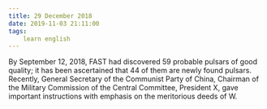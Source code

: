 ```yaml
---
title: 29 December 2018
date: 2019-11-03 21:11:00
tags:
    learn english
---
```


By September 12, 2018, FAST had discovered 59 probable pulsars of good quality; it has been ascertained that 44 of them are newly found pulsars.
Recently, General Secretary of the Communist Party of China, Chairman of the Military Commission of the Central Committee, President X, gave important instructions with emphasis on the meritorious deeds of W.
 